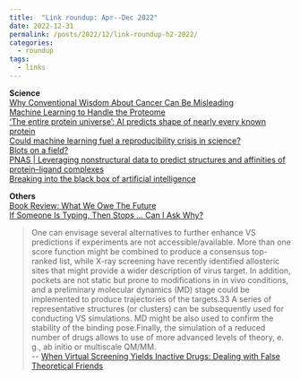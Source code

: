 ```yaml
---
title:  "Link roundup: Apr--Dec 2022"
date: 2022-12-31
permalink: /posts/2022/12/link-roundup-h2-2022/
categories: 
  - roundup
tags:
  - links
---
```

  
**Science**  
[Why Conventional Wisdom About Cancer Can Be Misleading](https://lithub.com/why-conventional-wisdom-about-cancer-can-be-misleading/)  
[Machine Learning to Handle the Proteome](https://www.science.org/content/blog-post/machine-learning-handle-proteome)  
[‘The entire protein universe’: AI predicts shape of nearly every known protein](https://www.nature.com/articles/d41586-022-02083-2)  
[Could machine learning fuel a reproducibility crisis in science?](https://www.nature.com/articles/d41586-022-02035-w)  
[Blots on a field?](https://www.science.org/content/article/potential-fabrication-research-images-threatens-key-theory-alzheimers-disease)  
[PNAS \| Leveraging nonstructural data to predict structures and affinities of protein–ligand complexes](https://www.pnas.org/doi/10.1073/pnas.2112621118)  
[Breaking into the black box of artificial intelligence](https://www.nature.com/articles/d41586-022-00858-1)  
        
**Others**  
[Book Review: What We Owe The Future](https://astralcodexten.substack.com/p/book-review-what-we-owe-the-future)  
[If Someone Is Typing, Then Stops … Can I Ask Why?](https://www.wired.com/story/if-someone-is-typing-then-stops-can-i-ask-why/) 

>One can envisage several alternatives to further enhance VS predictions if experiments are not accessible/available. More than one score function might be combined to produce a consensus top-ranked list, while X-ray screening have recently identified allosteric sites that might provide a wider description of virus target. In addition, pockets are not static but prone to modifications in in vivo conditions, and a preliminary molecular dynamics (MD) stage could be implemented to produce trajectories of the targets.33 A series of representative structures (or clusters) can be subsequently used for conducting VS simulations. MD might be also used to confirm the stability of the binding pose.Finally, the simulation of a reduced number of drugs allows to use of more advanced levels of theory, e. g., ab initio or multiscale QM/MM.<br>
-- [When Virtual Screening Yields Inactive Drugs: Dealing with False Theoretical Friends](https://onlinelibrary.wiley.com/doi/abs/10.1002/cmdc.202200278)   
